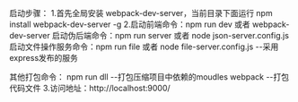 启动步骤：
1.首先全局安装
    webpack-dev-server，当前目录下面运行 npm install webpack-dev-server -g
2.启动前端命令：npm run dev 或者 webpack-dev-server
  启动伪后端命令：npm run server 或者 node json-server.config.js
  启动文件操作服务命令：npm run file 或者 node file-server.config.js   --采用express发布的服务

  其他打包命令：
        npm run dll     --打包压缩项目中依赖的moudles
        webpack         --打包代码文件
3.访问地址：http://localhost:9000/
